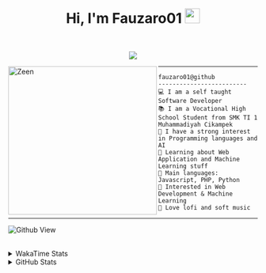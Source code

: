 <h1 align="center">
Hi, I'm Fauzaro01
  <img src="https://media.giphy.com/media/hvRJCLFzcasrR4ia7z/giphy.gif" width="30"></h1>
<br/>

<p align="center">
  <a href="https://github.com/DenverCoder1/readme-typing-svg">
    <img src="https://readme-typing-svg.herokuapp.com?lines=Chill%20and%20Coding;Full+Stack+Web+Developer;Student;Software%20Develover;Always%20learning%20new%20things&center=true&width=380&height=45">
  </a>
</p>

<img align="left" src="https://media.tenor.com/pNQi8B0fo1UAAAAi/gura-dance.gif" alt="Zeen" width="300" height="300" />
<hr>

```
fauzaro01@github
-------------------------
💻 I am a self taught Software Developer
📚 I am a Vocational High School Student from SMK TI 1 Muhammadiyah Cikampek
📝 I have a strong interest in Programming languages and AI
🌱 Learning about Web Application and Machine Learning stuff
🌟 Main languages: Javascript, PHP, Python
🚩 Interested in Web Development & Machine Learning
🎵 Love lofi and soft music 
```

<hr>

![Github View](https://komarev.com/ghpvc/?username=fauzaro01&style=flat-square)
<br><br>
<details>
  <summary>
     WakaTime Stats
  </summary>
  <br>
  <!--START_SECTION:waka-->

```txt
From: 10 September 2021 - To: 14 November 2024

Total Time: 627 hrs 25 mins

JavaScript          189 hrs 38 mins ███████▓░░░░░░░░░░░░░░░░░   30.22 %
PHP                 113 hrs 32 mins ████▓░░░░░░░░░░░░░░░░░░░░   18.10 %
HTML                62 hrs 44 mins  ██▓░░░░░░░░░░░░░░░░░░░░░░   10.00 %
EJS                 56 hrs 49 mins  ██▒░░░░░░░░░░░░░░░░░░░░░░   09.06 %
Blade Template      51 hrs 35 mins  ██░░░░░░░░░░░░░░░░░░░░░░░   08.22 %
Java                41 hrs 50 mins  █▓░░░░░░░░░░░░░░░░░░░░░░░   06.67 %
JSON                28 hrs 5 mins   █░░░░░░░░░░░░░░░░░░░░░░░░   04.48 %
CSS                 25 hrs 52 mins  █░░░░░░░░░░░░░░░░░░░░░░░░   04.12 %
Python              13 hrs 26 mins  ▓░░░░░░░░░░░░░░░░░░░░░░░░   02.14 %
Other               5 hrs 42 mins   ▒░░░░░░░░░░░░░░░░░░░░░░░░   00.91 %
```

<!--END_SECTION:waka-->
</details>
<details>
  <summary>
    GitHub Stats
  </summary>
  <br>
  <div align="center">
    <img src="https://github-readme-stats.vercel.app/api?username=Fauzaro01&show_icons=true&theme=algolia" alt="Fauzaro01's GitHub Stats" style="margin: 20px;" />
    <img src="https://github-readme-streak-stats.herokuapp.com/?user=Fauzaro01&theme=algolia" alt="Fauzaro01's GitHub Streak" style="margin: 20px;" />
  </div>

  <div align="center">
    <img src="https://github-readme-stats.vercel.app/api?username=Fauzaro01&show_icons=true&locale=en&count_private=true&hide_rank=true&custom_title=My%20GitHub%20Stats&disable_animations=true&theme=algolia" alt="Fauzaro01's Stars" style="margin: 20px;" />
    <img src="https://github-readme-stats.vercel.app/api/top-langs/?username=Fauzaro01&langs_count=8&theme=algolia&layout=compact" alt="Top Languages" style="margin: 20px;" />
  </div>
</details>
